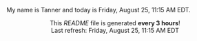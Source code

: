 My name is Tanner and today is Friday, August 25, 11:15 AM EDT.

<p align="center">This <i>README</i> file is generated <b>every 3 hours</b>!</br>Last refresh: Friday, August 25, 11:15 AM EDT<br /></p>
